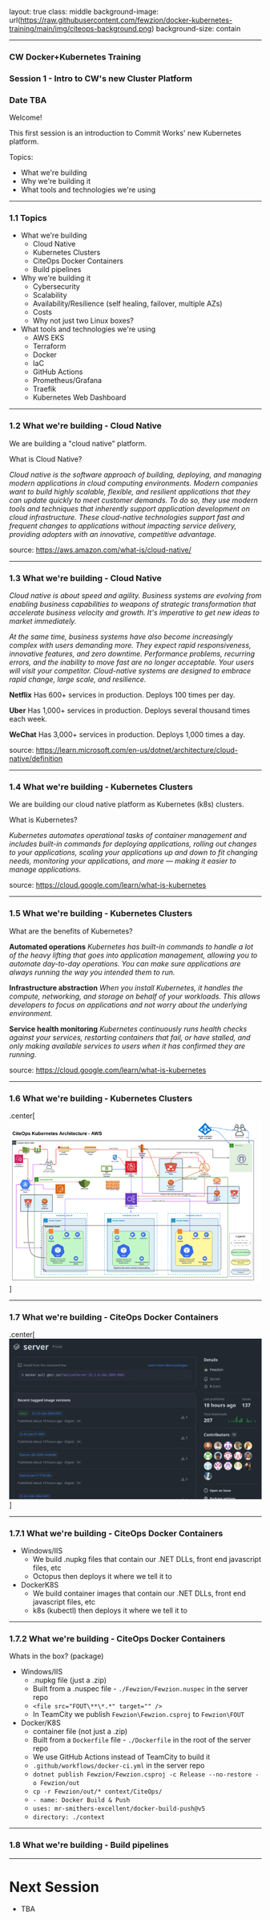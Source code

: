 layout: true
class: middle
background-image: url(https://raw.githubusercontent.com/fewzion/docker-kubernetes-training/main/img/citeops-background.png)
background-size: contain

---

### CW Docker+Kubernetes Training
### Session 1 - Intro to CW's new Cluster Platform
### Date TBA

Welcome!

This first session is an introduction to Commit Works' new Kubernetes platform.

Topics:
- What we're building
- Why we're building it
- What tools and technologies we're using

---

### 1.1 Topics

- What we're building
  - Cloud Native
  - Kubernetes Clusters
  - CiteOps Docker Containers
  - Build pipelines
- Why we're building it
  - Cybersecurity
  - Scalability
  - Availability/Resilience (self healing, failover, multiple AZs)
  - Costs
  - Why not just two Linux boxes?
- What tools and technologies we're using
  - AWS EKS
  - Terraform
  - Docker
  - IaC
  - GitHub Actions
  - Prometheus/Grafana
  - Traefik
  - Kubernetes Web Dashboard

---

### 1.2 What we're building - Cloud Native

We are building a "cloud native" platform.

What is Cloud Native?

*Cloud native is the software approach of building, deploying, and managing modern applications in cloud computing environments. Modern companies want to build highly scalable, flexible, and resilient applications that they can update quickly to meet customer demands. To do so, they use modern tools and techniques that inherently support application development on cloud infrastructure. These cloud-native technologies support fast and frequent changes to applications without impacting service delivery, providing adopters with an innovative, competitive advantage.*

source: https://aws.amazon.com/what-is/cloud-native/

---

### 1.3 What we're building - Cloud Native

*Cloud native is about speed and agility. Business systems are evolving from enabling business capabilities to weapons of strategic transformation that accelerate business velocity and growth. It's imperative to get new ideas to market immediately.*

*At the same time, business systems have also become increasingly complex with users demanding more. They expect rapid responsiveness, innovative features, and zero downtime. Performance problems, recurring errors, and the inability to move fast are no longer acceptable. Your users will visit your competitor. Cloud-native systems are designed to embrace rapid change, large scale, and resilience.*

**Netflix** Has 600+ services in production. Deploys 100 times per day.

**Uber**  Has 1,000+ services in production. Deploys several thousand times each week.

**WeChat**  Has 3,000+ services in production. Deploys 1,000 times a day.

source: https://learn.microsoft.com/en-us/dotnet/architecture/cloud-native/definition

---

### 1.4 What we're building - Kubernetes Clusters

We are building our cloud native platform as Kubernetes (k8s) clusters.

What is Kubernetes?

*Kubernetes automates operational tasks of container management and includes built-in commands for deploying applications, rolling out changes to your applications, scaling your applications up and down to fit changing needs, monitoring your applications, and more — making it easier to manage applications.*

source: https://cloud.google.com/learn/what-is-kubernetes

---

### 1.5 What we're building - Kubernetes Clusters

What are the benefits of Kubernetes?

**Automated operations** *Kubernetes has built-in commands to handle a lot of the heavy lifting that goes into application management, allowing you to automate day-to-day operations. You can make sure applications are always running the way you intended them to run.*

**Infrastructure abstraction** *When you install Kubernetes, it handles the compute, networking, and storage on behalf of your workloads. This allows developers to focus on applications and not worry about the underlying environment.*

**Service health monitoring** *Kubernetes continuously runs health checks against your services, restarting containers that fail, or have stalled, and only making available services to users when it has confirmed they are running.*

source: https://cloud.google.com/learn/what-is-kubernetes

---

### 1.6 What we're building - Kubernetes Clusters

.center[![](https://raw.githubusercontent.com/fewzion/docker-kubernetes-training/main/img/CiteOps.Kubernetes.Architecture-AWS.png)]

---

### 1.7 What we're building - CiteOps Docker Containers


.center[![](https://raw.githubusercontent.com/fewzion/docker-kubernetes-training/main/img/server.ghcr.png)]

---

### 1.7.1 What we're building - CiteOps Docker Containers

- Windows/IIS
  - We build .nupkg files that contain our .NET DLLs, front end javascript files, etc
  - Octopus then deploys it where we tell it to
- DockerK8S
  - We build container images that contain our .NET DLLs, front end javascript files, etc
  - k8s (kubectl) then deploys it where we tell it to

---

### 1.7.2 What we're building - CiteOps Docker Containers

Whats in the box? (package)
- Windows/IIS
  - .nupkg file (just a .zip)
  - Built from a .nuspec file - `./Fewzion/Fewzion.nuspec` in the server repo
  - `<file src="FOUT\**\*.*" target="" />`
  - In TeamCity we publish `Fewzion\Fewzion.csproj` to `Fewzion\FOUT`
- Docker/K8S
  - container file (not just a .zip)
  - Built from a `Dockerfile` file - `./Dockerfile` in the root of the server repo
  - We use GitHub Actions instead of TeamCity to build it
  - `.github/workflows/docker-ci.yml` in the server repo
  - `dotnet publish Fewzion/Fewzion.csproj -c Release --no-restore -o Fewzion/out`
  - `cp -r Fewzion/out/* context/CiteOps/`
  - `- name: Docker Build & Push`
  - `uses: mr-smithers-excellent/docker-build-push@v5`
  - `directory: ./context`

---

### 1.8 What we're building - Build pipelines

---

# Next Session

- TBA
